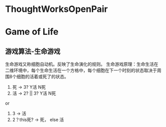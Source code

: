 # ThoughtWorksOpenPair

# Game of Life 

## 游戏算法-生命游戏

生命游戏又称细胞自动机。反映了生命演化的规则。
生命游戏原理：生命生活在二维环境中，每个生命生活在一个方格中，每个细胞在下一个时刻的状态取决于周围8个细胞的活着或死了的状态。

1. 死 -> 3?   Y活 N死
2. 活 -> 2? || 3?   Y活 N死

or

1. 3 -> 活 
2. 2？this死? -> 死， else 活

